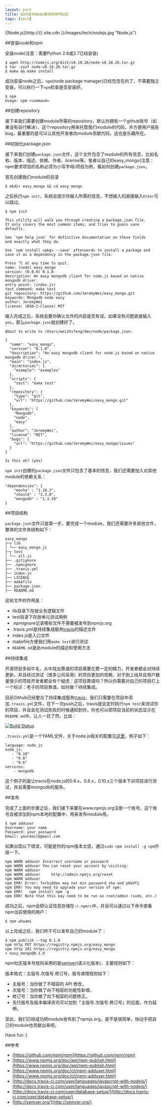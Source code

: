 ```yaml
---
layout: post
title: 如何发布Node模块到NPM社区
tags: [tech]
---
```


![Node.js](http://{{ site.cdn }}/images/tech/nodejs.jpg "Node.js")

##安装node和npm

安装node(注意：需要Python 2.6或2.7已经安装)

	$ wget http://nodejs.org/dist/v0.10.26/node-v0.10.26.tar.gz
	$ tar -zxvf node-v0.10.26.tar.gz
	$ make && make install

成功安装node之后，```npm```(node package manager)已经包含在内了，不需要独立安装，可以执行一下```npm```检查是否安装好。

	$ npm
	Usage: npm <command>

##创建repository

接下来我们需要创建module所需的repository，默认你拥有一个github账号（如果没有自行解决），这个repository用来托管我们module的代码，并方便用户报告bug，最重要的是可以让其他开发者向module贡献代码，这也是乐趣所在。

##初始化package.json

接下来我们创建```package.json```文件，这个文件包含了module的所有信息，比如名称、版本、描述、依赖、作者、license等。笔者以自己的easy_mongo(注意：npm要求项目的名称必须为小写字母)项目为例，看如何创建```package.json```。

首先创建我们module的目录

	$ mkdir easy_mongo && cd easy_mongo

之后执行```npm init```，系统会提示你输入所需的信息，不想输入的直接输入```Enter```可以跳过。

	$ npm init

	This utility will walk you through creating a package.json file.
	It only covers the most common items, and tries to guess sane defaults.

	See `npm help json` for definitive documentation on these fields
	and exactly what they do.

	Use `npm install <pkg> --save` afterwards to install a package and
	save it as a dependency in the package.json file.

	Press ^C at any time to quit.
	name: (node) easy_mongo
	version: (0.0.0) 0.1.0
	description: An easy mongodb client for node.js based on native mongodb driver.
	entry point: (index.js)
	test command: make test
	git repository: https://github.com/JeremyWei/easy_mongo.git
	keywords: Mongodb node easy
	author: JeremyWei
	license: (BSD-2-Clause) MIT

输入完成之后，系统会要你确认文件的内容是否有误，如果没有问题直接输入```yes```，那么```package.json```就创建好了。

	About to write to /Users/weizhifeng/dev/node/package.json:

	{
	  "name": "easy_mongo",
	  "version": "0.1.0",
	  "description": "An easy mongodb client for node.js based on native mongodb driver.",
	  "main": "index.js",
	  "directories": {
	    "example": "examples"
	  },
	  "scripts": {
	    "test": "make test"
	  },
	  "repository": {
	    "type": "git",
	    "url": "https://github.com/JeremyWei/easy_mongo.git"
	  },
	  "keywords": [
	    "Mongodb",
	    "node",
	    "easy"
	  ],
	  "author": "JeremyWei",
	  "license": "MIT",
	  "bugs": {
	    "url": "https://github.com/JeremyWei/easy_mongo/issues"
	  }
	}

	Is this ok? (yes)

`npm init`创建的`package.json`文件只包含了基本的信息，我们还需要加入对其他module的依赖关系：

	"dependencies": {
		"mocha" : "1.18.2",
		"should" : "3.3.0",
		"mongodb" : "1.3.19"
	}

##项目结构

`package.json`文件只是第一步，要完成一个module，我们还需要许多其他文件，整体的文件夹结构如下：

	easy_mongo
	├─┬ lib
	│ └── easy_mongo.js
	├─┬ test
	│ └── all.js
	├── .gitignore
	├── .npmignore
	├── .travis.yml
	├── index.js
	├── LICENSE
	├── makefile
	├── package.json
	├── README.md

这些文件的作用是：

* lib目录下存放业务逻辑文件
* test目录下存放单元测试用例
* .npmignore记录哪些文件不需要被发布到npmjs.org
* .travis.yml是持续集成服务[travis](https://travis-ci.org/)的描述文件
* index.js是入口文件
* makefile方便我们用```make test```进行测试
* ```README.md```是此module的描述和使用方法

##持续集成

开源项目多如牛毛，从中找出靠谱的项目需要花费一定的精力，开发者都会对持续更新，并且经过测试（很多公司采用）的项目更加的信赖，对于刚上线并且用户数量很少的项目开发者都会有个疑虑：这项目靠谱吗？所以你需要对自己的项目打上一个标识：老子的项目靠谱。如何做？持续集成。

目前Github已经整合了持续集成服务[travis](https://travis-ci.org/)，我们只需要在项目中添加`.travis.yml`文件，在下一次push之后，travis就会定时执行`npm test`来测试你的项目，并且会在测试失败的时候通知到你，你也可以把项目当前的状态显示在`README.md`中，让人一目了然，比如：

[![Build Status](https://travis-ci.org/JeremyWei/easy_mongo.svg?branch=master)](https://travis-ci.org/JeremyWei/easy_mongo)


`.travis.yml`是一个YAML文件，关于node.js相关的配置见[这里](http://docs.travis-ci.com/user/languages/javascript-with-nodejs/)，例子如下：

	language: node_js
	node_js:
	   - "0.10"
	   - "0.8"
	   - "0.6"	 
	services:
		- mongodb

这个例子的是让travis在node.js的0.6.x，0.8.x，0.10.x三个版本下对项目进行测试，并且需要mongodb的服务。

##发布

完成了上面的步骤之后，我们接下来要在www.npmjs.org注册一个账号，这个账号会被添加到npm本地的配置中，用来发布module用。

	$ npm adduser
	Username: your name
	Password: your password
	Email: yourmail@gmail.com

如果出现以下错误，可能是你的npm版本太低，通过`sudo npm install -g npm`升级一下。

	npm WARN adduser Incorrect username or password
	npm WARN adduser You can reset your account by visiting:
	npm WARN adduser
	npm WARN adduser     http://admin.npmjs.org/reset
	npm WARN adduser
	npm ERR! Error: forbidden may not mix password_sha and pbkdf2
	npm ERR! You may need to upgrade your version of npm:
	npm ERR!   npm install npm -g
	npm ERR! Note that this may need to be run as root/admin (sudo, etc.)

成功之后，npm会把认证信息存储在`~/.npmrc`中，并且可以通过以下命令查看npm当前使用的用户：

	$ npm whoami

以上完成之后，我们终于可以发布自己的module了：

	$ npm publish --tag 0.1.0
	npm http PUT https://registry.npmjs.org/easy_mongo
	npm http 201 https://registry.npmjs.org/easy_mongo
	+ easy_mongo@0.1.0

npm社区版本号规则采用的是[semver](http://semver.org/)(语义化版本)，主要规则如下：

版本格式：主版号.次版号.修订号，版号递增规则如下：

* 主版号：当你做了不相容的 API 修改，
* 次版号：当你做了向下相容的功能性新增，
* 修订号：当你做了向下相容的问题修正。
* 先行版号及版本编译资讯可以加到「主版号.次版号.修订号」的后面，作为延伸。

至此，我们已经成功把module发布到了npmjs.org，是不是很简单，快动手把自己的module也贡献出来吧。

Have fun :)

##参考
* [https://github.com/npm/npm](https://github.com/npm/npm)
* [https://www.npmjs.org/doc/api/npm-publish.html](https://www.npmjs.org/doc/api/npm-publish.html)
* [https://www.npmjs.org/doc/cli/npm-adduser.html](https://www.npmjs.org/doc/cli/npm-adduser.html)
* [http://docs.travis-ci.com/user/languages/javascript-with-nodejs/](http://docs.travis-ci.com/user/languages/javascript-with-nodejs/)
* [http://docs.travis-ci.com/user/database-setup/](http://docs.travis-ci.com/user/database-setup/)
* [http://semver.org/](http://semver.org/)
